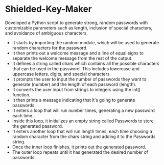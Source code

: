 # Shielded-Key-Maker
Developed a Python script to generate strong, random passwords with customizable parameters such as length, inclusion of special characters, and avoidance of ambiguous characters.

* It starts by importing the random module, which will be used to generate random characters for the password.
* It then prints out a welcome message and a line of equal signs to separate the welcome message from the rest of the output.
* It defines a string called chars which contains all the possible characters that can be used in the password. This includes lowercase and uppercase letters, 
  digits, and special characters.
* It prompts the user to input the number of passwords they want to generate (number) and the length of each password (length).
* It converts the user input from strings to integers using the int() function.
* It then prints a message indicating that it's going to generate passwords.
* It enters a loop that will run number times, generating a new password each time.
* Inside this loop, it initializes an empty string called Passwords to store the generated password.
* It enters another loop that will run length times, each time choosing a random character from the chars string and adding it to the Passwords string.
* Once the inner loop finishes, it prints out the generated password.
* The outer loop repeats until it has generated the desired number of passwords.
